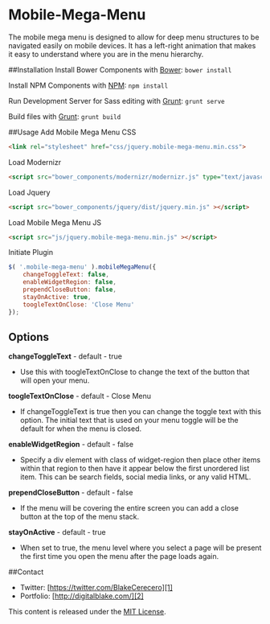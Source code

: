 Mobile-Mega-Menu
================

The mobile mega menu is designed to allow for deep menu structures to be navigated easily on mobile devices. It has a left-right animation that makes it easy to understand where you are in the menu hierarchy.

##Installation
Install Bower Components with [Bower](http://bower.io/): ``` bower install ```

Install NPM Components with [NPM](https://www.npmjs.org/): ``` npm install ```

Run Development Server for Sass editing with [Grunt](http://gruntjs.com/): ``` grunt serve ```

Build files with [Grunt](http://gruntjs.com/): ``` grunt build ```

##Usage
Add Mobile Mega Menu CSS
```html
<link rel="stylesheet" href="css/jquery.mobile-mega-menu.min.css">
```

Load Modernizr
```html
<script src="bower_components/modernizr/modernizr.js" type="text/javascript"></script>
```

Load Jquery
```html
<script src="bower_components/jquery/dist/jquery.min.js" ></script>
```

Load Mobile Mega Menu JS
```html
<script src="js/jquery.mobile-mega-menu.min.js" ></script>
```

Initiate Plugin
```javascript
$( '.mobile-mega-menu' ).mobileMegaMenu({
	changeToggleText: false,
	enableWidgetRegion: false,
	prependCloseButton: false,
	stayOnActive: true,
	toogleTextOnClose: 'Close Menu'
});
```

## Options
**changeToggleText** - default - true
- Use this with toogleTextOnClose to change the text of the button that will open your menu.

**toogleTextOnClose** - default - Close Menu
- If changeToggleText is true then you can change the toggle text with this option. The initial text that is used on your menu toggle will be the default for when the menu is closed.

**enableWidgetRegion** - default - false
- Specify a div element with class of widget-region then place other items within that region to then have it appear below the first unordered list item. This can be search fields, social media links, or any valid HTML.

**prependCloseButton** - default - false
- If the menu will be covering the entire screen you can add a close button at the top of the menu stack.

**stayOnActive** - default - true
- When set to true, the menu level where you select a page will be present the first time you open the menu after the page loads again.

##Contact
   * Twitter: [https://twitter.com/BlakeCerecero][1]
   * Portfolio: [http://digitalblake.com/][2]
   
[1]: https://twitter.com/BlakeCerecero "https://twitter.com/BlakeCerecero"
[2]: http://digitalblake.com/ "http://digitalblake.com/"

This content is released under the [MIT License](http://opensource.org/licenses/MIT).